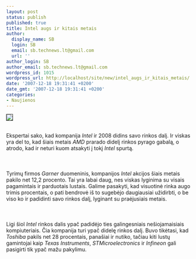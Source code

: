 ```yaml
---
layout: post
status: publish
published: true
title: Intel augs ir kitais metais
author:
  display_name: SB
  login: SB
  email: sb.technews.lt@gmail.com
  url: ''
author_login: SB
author_email: sb.technews.lt@gmail.com
wordpress_id: 1015
wordpress_url: http://localhost/site/new/intel_augs_ir_kitais_metais/
date: '2007-12-18 19:31:41 +0200'
date_gmt: '2007-12-18 19:31:41 +0200'
categories:
- Naujienos
---
```

<div class="imgright"><img src="http://tbn0.google.com/images?q=tbn:V_fTZCt_MyedyM:http://www.arizonanonprofits.org/Common/Img/intel_BlueOnWhite.jpg" border="1"></div>
<p><br>Ekspertai sako, kad kompanija <i>Intel</i> ir 2008 didins savo rinkos dalį. Ir viskas yra del to, kad šiais metais <i>AMD</i> prarado didelį rinkos pyrago gabalą, o atrodo, kad ir neturi kuom atsakyti į tokį <i>Intel</i> spurtą.<br />
<br><br />
<br>Tyrimų firmos <i>Garner</i> duomeninis, kompanijos <i>Intel</i> akcijos šiais metais pakilo net 12,2 procento. Tai yra labai daug, nes viskas lyginima su visais pagamintais ir parduotais lustais. Galime pasakyti, kad visuotinė rinka augo trimis procentais, o pati bendrovė iš to sugebėjo daugiausiai užidirbti, o be viso ko ir padidinti savo rinkos dalį, lyginant su praėjusiais metais.<br />
<br><br />
<br>Ligi šiol <i>Intel</i> rinkos dalis ypač padidėjo ties galingesniais nešiojamaisiais kompiuteriais. Čia kompanija turi ypač didelę rinkos dalį. Buvo tikėtasi, kad <i>Toshiba</i> pakils net 28 procentais, panašiai ir nutiko, tačiau kiti lustų gamintojai kaip <i>Texas Instruments</i>, <i>STMicroelectronics</i> ir <i>Infineon</i> gali pasigirti tik ypač mažu pakylimu.<br />
<br></p>
